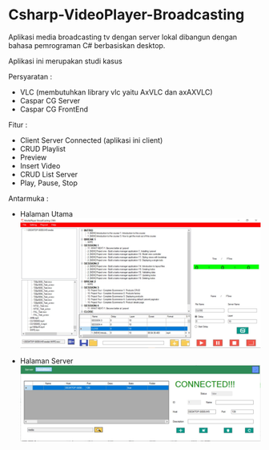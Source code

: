 # Csharp-VideoPlayer-Broadcasting
Aplikasi media broadcasting tv dengan server lokal dibangun dengan bahasa pemrograman C# berbasiskan desktop.

Aplikasi ini merupakan studi kasus

Persyaratan :
- VLC (membutuhkan library vlc yaitu AxVLC dan axAXVLC)
- Caspar CG Server
- Caspar CG FrontEnd

Fitur :
- Client Server Connected 
(aplikasi ini client)
- CRUD Playlist
- Preview 
- Insert Video
- CRUD List Server
- Play, Pause, Stop

Antarmuka :
- Halaman Utama
![Github Logo](/Resources/Portfolio1-2.JPG)

- Halaman Server
![Github Logo](/Resources/Portfolio1-1.JPG)
